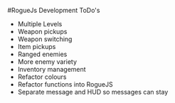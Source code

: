 #RogueJs Development ToDo's

* Multiple Levels
* Weapon pickups
* Weapon switching
* Item pickups
* Ranged enemies
* More enemy variety
* Inventory management
* Refactor colours
* Refactor functions into RogueJS
* Separate message and HUD so messages can stay